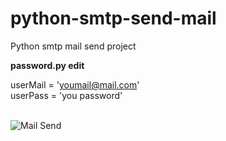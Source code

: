 # python-smtp-send-mail
Python smtp mail send project

<b>password.py edit</b><br>

userMail = 'youmail@mail.com'<br>
userPass = 'you password'<br>

<br>
<a hfref="https://beytullahtoprak.com"><img src="https://i.hizliresim.com/6g5sm86.jpg" alt="Mail Send"></a>
